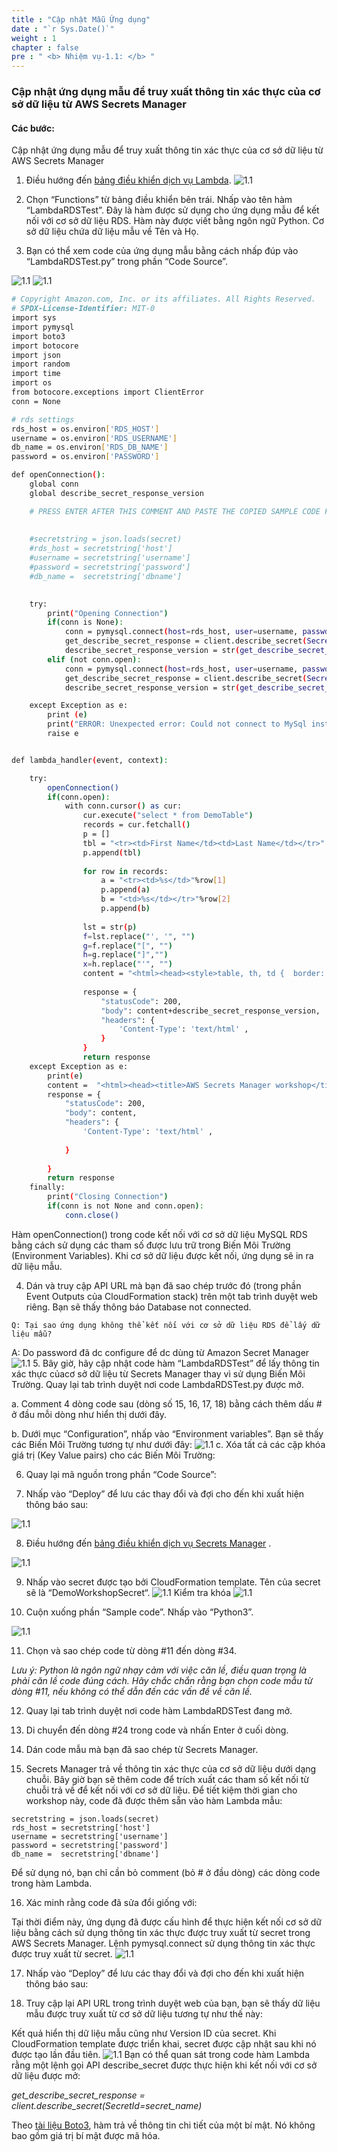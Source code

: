 ```yaml
---
title : "Cập nhật Mẫu Ứng dụng"
date : "`r Sys.Date()`"
weight : 1
chapter : false
pre : " <b> Nhiệm vụ-1.1: </b> "
---
```




### Cập nhật ứng dụng mẫu để truy xuất thông tin xác thực của cơ sở dữ liệu từ AWS Secrets Manager
#### Các bước:
Cập nhật ứng dụng mẫu để truy xuất thông tin xác thực của cơ sở dữ liệu từ AWS Secrets Manager

1. Điều hướng đến [bảng điều khiển dịch vụ Lambda](https://console.aws.amazon.com/lambda).
![1.1](/images/m1/1.1/s1.png)
2. Chọn “Functions” từ bảng điều khiển bên trái. Nhấp vào tên hàm “LambdaRDSTest”. Đây là hàm được sử dụng cho ứng dụng mẫu để kết nối với cơ sở dữ liệu RDS. Hàm này được viết bằng ngôn ngữ Python. Cơ sở dữ liệu chứa dữ liệu mẫu về Tên và Họ.

3. Bạn có thể xem code của ứng dụng mẫu bằng cách nhấp đúp vào “LambdaRDSTest.py” trong phần “Code Source”.

![1.1](/images/m1/1.1/s3a.png)
![1.1](/images/m1/1.1/s3b.png)

```bash
# Copyright Amazon.com, Inc. or its affiliates. All Rights Reserved.
# SPDX-License-Identifier: MIT-0
import sys
import pymysql
import boto3
import botocore
import json
import random
import time
import os
from botocore.exceptions import ClientError
conn = None

# rds settings
rds_host = os.environ['RDS_HOST']
username = os.environ['RDS_USERNAME']
db_name = os.environ['RDS_DB_NAME']
password = os.environ['PASSWORD']

def openConnection():
    global conn
    global describe_secret_response_version

    # PRESS ENTER AFTER THIS COMMENT AND PASTE THE COPIED SAMPLE CODE FROM AWS SECRETS MANAGER
    
    
    #secretstring = json.loads(secret)
    #rds_host = secretstring['host']
    #username = secretstring['username']
    #password = secretstring['password']
    #db_name =  secretstring['dbname']
    

    try:
        print("Opening Connection")
        if(conn is None):
            conn = pymysql.connect(host=rds_host, user=username, passwd=password, db=db_name, connect_timeout=5)
            get_describe_secret_response = client.describe_secret(SecretId=secret_name)
            describe_secret_response_version = str(get_describe_secret_response['VersionIdsToStages'])
        elif (not conn.open):
            conn = pymysql.connect(host=rds_host, user=username, passwd=password, db=db_name, connect_timeout=5)
            get_describe_secret_response = client.describe_secret(SecretId=secret_name)
            describe_secret_response_version = str(get_describe_secret_response['VersionIdsToStages'])

    except Exception as e:
        print (e)
        print("ERROR: Unexpected error: Could not connect to MySql instance.")
        raise e


def lambda_handler(event, context):

    try:
        openConnection()
        if(conn.open):
            with conn.cursor() as cur:
                cur.execute("select * from DemoTable")
                records = cur.fetchall()
                p = []
                tbl = "<tr><td>First Name</td><td>Last Name</td></tr>"
                p.append(tbl)
                
                for row in records:
                    a = "<tr><td>%s</td>"%row[1]
                    p.append(a)
                    b = "<td>%s</td></tr>"%row[2]
                    p.append(b)
            
                lst = str(p)
                f=lst.replace("', '", "")
                g=f.replace("[", "")
                h=g.replace("]","")
                x=h.replace("'", "")
                content = "<html><head><style>table, th, td {  border: 1px solid black;}</style><title>AWS Secrets Manager workshop</title></head><body><table>%s</table></body></html>"%(x)
                
                response = {
                    "statusCode": 200,
                    "body": content+describe_secret_response_version,
                    "headers": {
                        'Content-Type': 'text/html' ,
                    }
                }
                return response
    except Exception as e:
        print(e)
        content =  "<html><head><title>AWS Secrets Manager workshop</title></head><body>Database not connected</body></html>"                
        response = {
            "statusCode": 200,
            "body": content,
            "headers": {
                'Content-Type': 'text/html' ,
                
            }
            
        }
        return response
    finally:
        print("Closing Connection")
        if(conn is not None and conn.open):
            conn.close()
```
Hàm openConnection() trong code kết nối với cơ sở dữ liệu MySQL RDS bằng cách sử dụng các tham số được lưu trữ trong Biến Môi Trường (Environment Variables). Khi cơ sở dữ liệu được kết nối, ứng dụng sẽ in ra dữ liệu mẫu.

4. Dán và truy cập API URL mà bạn đã sao chép trước đó (trong phần Event Outputs của CloudFormation stack) trên một tab trình duyệt web riêng. Bạn sẽ thấy thông báo Database not connected.
```
Q: Tại sao ứng dụng không thể kết nối với cơ sở dữ liệu RDS để lấy dữ liệu mẫu?
```
A: Do password đã dc configure để dc dùng từ Amazon Secret Manager
![1.1](/images/m1/1.1/s4.png)
5. Bây giờ, hãy cập nhật code hàm “LambdaRDSTest” để lấy thông tin xác thực củacơ sở dữ liệu từ Secrets Manager thay vì sử dụng Biến Môi Trường. Quay lại tab trình duyệt nơi code LambdaRDSTest.py được mở.

a. Comment 4 dòng code sau (dòng số 15, 16, 17, 18) bằng cách thêm dấu # ở đầu mỗi dòng như hiển thị dưới đây.

b. Dưới mục “Configuration”, nhấp vào “Environment variables”. Bạn sẽ thấy các Biến Môi Trường tương tự như dưới đây:
![1.1](/images/m1/1.1/s5b.png)
c. Xóa tất cả các cặp khóa giá trị (Key Value pairs) cho các Biến Môi Trường:

6. Quay lại mã nguồn trong phần “Code Source”:



7. Nhấp vào “Deploy” để lưu các thay đổi và đợi cho đến khi xuất hiện thông báo sau:

![1.1](/images/m1/1.1/s7.png)

8. Điều hướng đến [bảng điều khiển dịch vụ Secrets Manager](https://console.aws.amazon.com/secretsmanager) .

![1.1](/images/m1/1.1/s8.png)

9. Nhấp vào secret được tạo bởi CloudFormation template. Tên của secret sẽ là “DemoWorkshopSecret“.
![1.1](/images/m1/1.1/s9.png)
Kiểm tra khóa
![1.1](/images/m1/1.1/s9b.png)


10. Cuộn xuống phần “Sample code”. Nhấp vào “Python3”.

![1.1](/images/m1/1.1/s10.png)


11. Chọn và sao chép code từ dòng #11 đến dòng #34.

*Lưu ý: Python là ngôn ngữ nhạy cảm với việc căn lề, điều quan trọng là phải căn lề code đúng cách. Hãy chắc chắn rằng bạn chọn code mẫu từ dòng #11, nếu không có thể dẫn đến các vấn đề về căn lề.*


12. Quay lại tab trình duyệt nơi code hàm LambdaRDSTest đang mở.



13. Di chuyển đến dòng #24 trong code và nhấn Enter ở cuối dòng.



14. Dán code mẫu mà bạn đã sao chép từ Secrets Manager.




15. Secrets Manager trả về thông tin xác thực của cơ sở dữ liệu dưới dạng chuỗi. Bây giờ bạn sẽ thêm code để trích xuất các tham số kết nối từ chuỗi trả về để kết nối với cơ sở dữ liệu. Để tiết kiệm thời gian cho workshop này, code đã được thêm sẵn vào hàm Lambda mẫu:
```
secretstring = json.loads(secret)
rds_host = secretstring['host']
username = secretstring['username']
password = secretstring['password']
db_name =  secretstring['dbname']
```

Để sử dụng nó, bạn chỉ cần bỏ comment  (bỏ # ở đầu dòng) các dòng code trong hàm Lambda.


16. Xác minh rằng code đã sửa đổi giống với:

Tại thời điểm này, ứng dụng đã được cấu hình để thực hiện kết nối cơ sở dữ liệu bằng cách sử dụng thông tin xác thực được truy xuất từ secret trong AWS Secrets Manager. Lệnh pymysql.connect sử dụng thông tin xác thực được truy xuất từ secret.
![1.1](/images/m1/1.1/s16.png)

17. Nhấp vào “Deploy” để lưu các thay đổi và đợi cho đến khi xuất hiện thông báo sau:



18. Truy cập lại API URL trong trình duyệt web của bạn, bạn sẽ thấy dữ liệu mẫu được truy xuất từ cơ sở dữ liệu tương tự như thế này:

Kết quả hiển thị dữ liệu mẫu cũng như Version ID của secret. Khi CloudFormation template được triển khai, secret được cập nhật sau khi nó được tạo lần đầu tiên.
![1.1](/images/m1/1.1/s18.png)
Bạn có thể quan sát trong code hàm Lambda rằng một lệnh gọi API describe_secret được thực hiện khi kết nối với cơ sở dữ liệu được mở:

*get_describe_secret_response = client.describe_secret(SecretId=secret_name)*

Theo [tài liệu Boto3](https://boto3.amazonaws.com/v1/documentation/api/latest/reference/services/secretsmanager/client/describe_secret.html), hàm trả về thông tin chi tiết của một bí mật. Nó không bao gồm giá trị bí mật được mã hóa.